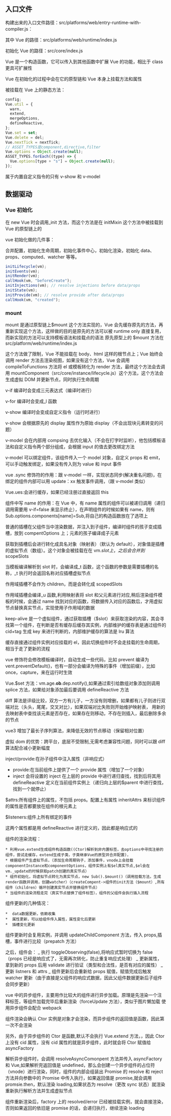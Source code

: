 ## 入口文件

构建出来的入口文件路径：src/platforms/web/entry-runtime-with-compiler.js：

其中 Vue 的路径：src/platforms/web/runtime/index.js

初始化 Vue 的路径：src/core/index.js

Vue 是一个构造函数，它可以传入到其他函数中扩展 Vue 的功能，相比于 class 更具可扩展性

Vue 在初始化的过程中会在它的原型链和 Vue 本身上挂载方法和属性

被挂载在 Vue 上的静态方法：

```js
config;
Vue.util = {
  warn,
  extend,
  mergeOptions,
  defineReactive,
};
Vue.set = set;
Vue.delete = del;
Vue.nextTick = nextTick;
// ASSET_TYPES是component,directive,filter
Vue.options = Object.create(null);
ASSET_TYPES.forEach((type) => {
  Vue.options[type + "s"] = Object.create(null);
});
```

属于内置自定义指令的只有 v-show 和 v-model

## 数据驱动

### Vue 初始化

在 new Vue 时会调用\_init 方法，而这个方法是在 initMixin 这个方法中被挂载到 Vue 的原型链上的

vue 初始化做的几件事：

合并配置，初始化生命周期，初始化事件中心，初始化渲染，初始化 data、props、computed、watcher 等等。

```js
initLifecycle(vm);
initEvents(vm);
initRender(vm);
callHook(vm, "beforeCreate");
initInjections(vm); // resolve injections before data/props
initState(vm);
initProvide(vm); // resolve provide after data/props
callHook(vm, "created");
```

### mount

mount 是通过原型链上$mount 这个方法实现的，Vue 会先缓存原先的方法，再重新实现这个方法，这样做的目的是原先的方法可以被 runtime only 直接复用，而新实现的方法可以支持模板语法和挂载点的语法
原先原型上的 $mount 方法在 src/platform/web/runtime/index.js

这个方法做了限制，Vue 不能挂载在 body、html 这样的根节点上；Vue 始终会调用 render 方法去渲染视图，如果没有这个方法，Vue 会调用 compileToFunctions 方法将 el 或模板转化为 render 方法，最终这个方法会去调用 mountComponent（src/core/instance/lifecycle.js）这个方法，这个方法会生成虚拟 DOM 并更新节点，同时执行生命周期

v-if 编译时会变成三元表达式（编译时进行）

v-for 编译时会变成\_l 函数

v-show 编译时会变成自定义指令（运行时进行）

v-show 会根据原先的 display 属性作为原始 display（不会出现块元素转变的问题）

v-model 会在内部用 compsing 去优化输入（不会在打字时监听），他包括模板语法和自定义指令两个部分组成，会根据 input 的值去更改绑定方法

v-model 可以绑定组件，该组件传入一个 model 对象，自定义 props 和 emit，可以手动触发绑定，如果没有传入则为 value 和 input 事件

vue .sync 修饰符的作用：跟 v-model 一样，实现状态同步(解决重名问题)，在绑定的组件内部可以用 update：xx 触发事件调用，（跟 v-model 类似）

Vue.ues:会进行缓存，如果已经注册过直接返回 this

组件中写 name 的作用：在 Vue 中，有 name 属性的组件可以被递归调用（递归调用需要用 v-if=false 来显示终止），在声明组件的时候如果有 name，则有 Sub.options.components[name]=Sub,将自己的构造函数放在了选项上

普通的插槽在父组件当中渲染数据，并注入到子组件，编译时组件的孩子变成插槽，放到 compentOptions 上；元素的孩子编译成子元素

获取到插槽后会进行转化成具名对象（映射表）（默认为 default），对象值是插槽的虚拟节点（数组）。这个对象会被挂载在在 vm.$slot上，之后会合并到$scopeSlots

当模板编译解析到 slot 时，会编译成\_t 函数，这个函数的参数是需要插槽的名称，\_t 执行时会返回名称对应插槽虚拟节点

作用域插槽不会作为 children，而是会转化成 scopedSlots

作用域插槽会编译\_u 函数,利用映射表将 slot 和父元素进行对应,稍后渲染组件模板的时候，会通过 name 找到对应的函数，将数据传入对应的函数后，才用虚拟节点替换真实节点，实现使用子作用域的数据

keep-alive 是一个虚拟组件，通过获取插槽（$slot）来获取渲染的内容，其会寻找第一个组件，在判断是否有缓存后缓存其实例，内部维护的缓存表是通过组件的 cid+tag 生成 key 来进行判断的，内部维护缓存的算法是 lru 算法

缓存直接通过组件实例对应挂载的 el，因此切换组件时不会走挂载的生命周期，相当于走了更新的流程

vue 修饰符会修改模板编译时，自动生成一些代码，比如 prevent 编译为 vent.preventDefault()，也有一部分会编译为特殊的事件（增加前缀），比如 once，capture，来在运行时生效

Vue.$set 方法：vm.age.**ob**.dep.notify(),如果通过索引给数组对象添加则调用 splice 方法，如果给对象添加最后要调用 defineReactive 方法

diff 算法是评级比较，双方一方有儿子，一方没有则增删，如果都有儿子则进行双端对比（头头，尾尾，交叉对比），如果双端对比失败则开始维护映射表，
用新的去映射表中查找该元素是否存在，如果存在则移动，不存在则插入，最后删除多余的节点

vue3 增加了最长子序列算法，来降低无效的节点移动（保留相对位置）

虚拟 dom 的优势：跨平台，底层不受限制,无需考虑兼容性问题，同时可以跟 diff 算法配合减小更新幅度

inject/provide:在孙子组件中注入属性（非响应式）

- provide:在当前组件上提供了一个 provide 属性（增加了一个对象）
- inject 会将设置的 inject 在上层的 provide 中进行递归查找，找到后将其用 defineReactive 定义在当前组件实例上（递归向上层的$parent 中进行查找，找到一个就停止）

$attrs:所有组件上的属性，不包括 props。配置上有属性 inheritAttrs 来标识组件的属性是否都要放在组件的根元素上

$listeners:组件上所有绑定的事件

这两个属性都是用 defineReactive 进行定义的，因此都是响应式的

组件的渲染流程：

    * 利用vue.extend生成组件构造函数((Ctor)解析到非内置标签，去options中寻找注册的组件，尝试走缓存，extend生成子类，子类继承Vue的原型并合并配置)，
    * 根据组件产生虚拟节点，（添加生命周期钩子，添加事件，vnode上会挂载componentInstance和componentOptions，组件实例上有$el真实节点,$el会在vm._update的时候获取patch创建的真实节点）
    * 组件初始化，将虚拟节点转化为真实节点，new Sub().$mount()（调用挂载方法，生成render函数并调用，创建watcher）（createCompent->组件的init方法（$mount）,所有组件（children）循环创建真实节点并替换组件节点）
    * 当组件的渲染流程走完（真实节点替换了组件标签），组件的父组件会执行插入流程

组件更新的几种情况：

    *  data数据更新，依赖收集
    *  属性更新，可以给组件传入属性，属性变化后更新
    *  插槽变化更新

组件更新时会复用实例，并调用 updateChildComponent 方法，传入 props,插槽，事件进行比较（prepatch 方法）

之后，组件会：
_ 执行 toggleObserving(false),将响应式暂时切换为 false（props 已经是响应式了，无需再次转化，防止重复响应式处理）
_ 更新属性，拿到新的 props 后用 validate 进行验证（类型和合法性，是否有对应的属性）
_ 更新 listners 和 attrs
_ 组件更新后会重新给 props 赋值，赋值完成后触发 watcher 更新（由于直接是父组件的响应式数据，因此父组件数据更新后子组件会同步更新）

vue 中的异步组件，主要用作比较大的组件进行异步加载。原理是先渲染一个注释标签，等组件加载完毕后重新渲染（forceUpdate 方法），类似于图片懒加载
使用异步组件会配合 webpack

组件渲染会确认 Ctor 实例是对象才会渲染，而异步组件的返回值是函数，因此第一次不会渲染

另外，由于异步组件的 Ctor 是函数,默认不会执行 Vue.extend 方法，，因此 Ctor 上没有 cid 属性，没有 cid 属性的就是异步组件，此时就会将 Ctor 赋值给 asyncFactory

解析异步组件时，会调用 resolveAsyncComonpent 方法并传入 asyncFactory 和 Vue,如果解析完返回值是 undefined，那么会创建一个异步组件的占位符（vnode）进行渲染，同时，组件的内部会组装出 Promise 的 resolve 和 reject 方法并向参数中的 Promise 中传入执行，如果返回值是 promise,就会调用 promsie.then，默认渲染 loading,如果状态为 resolve（更改 sync 状态）就渲染重新执行解析方法并生成虚拟节点

组件重新渲染后，factory 上的 resolved/error 已经被挂载实例，就会直接渲染，否则如果返回的依旧是 promise 的话，会递归执行，继续渲染 loading
